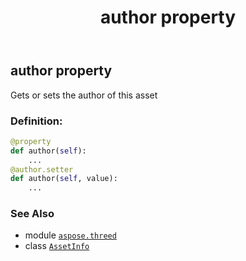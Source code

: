 ﻿---
title: author property
second_title: Aspose.3D for Python via .NET API References
description: 
type: docs
weight: 110
url: /python-net/aspose.threed/assetinfo/author/
is_root: false
---

## author property


Gets or sets the author of this asset
### Definition:
```python
@property
def author(self):
    ...
@author.setter
def author(self, value):
    ...
```

### See Also
* module [`aspose.threed`](../../)
* class [`AssetInfo`](/3d/python-net/aspose.threed/assetinfo)
